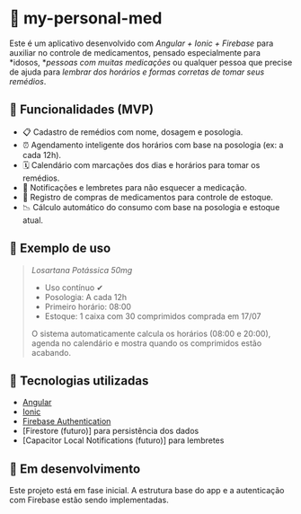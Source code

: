 # 💊 my-personal-med

Este é um aplicativo desenvolvido com *Angular + Ionic + Firebase* para auxiliar no controle de medicamentos, pensado especialmente para *idosos, **pessoas com muitas medicações* ou qualquer pessoa que precise de ajuda para *lembrar dos horários e formas corretas de tomar seus remédios*.

## 📱 Funcionalidades (MVP)

- 📋 Cadastro de remédios com nome, dosagem e posologia.
- ⏰ Agendamento inteligente dos horários com base na posologia (ex: a cada 12h).
- 🗓 Calendário com marcações dos dias e horários para tomar os remédios.
- 🔔 Notificações e lembretes para não esquecer a medicação.
- 🧾 Registro de compras de medicamentos para controle de estoque.
- 📉 Cálculo automático do consumo com base na posologia e estoque atual.

## 🧠 Exemplo de uso

> *Losartana Potássica 50mg*
>
> - Uso contínuo ✔
> - Posologia: A cada 12h
> - Primeiro horário: 08:00
> - Estoque: 1 caixa com 30 comprimidos comprada em 17/07
>
> O sistema automaticamente calcula os horários (08:00 e 20:00), agenda no calendário e mostra quando os comprimidos estão acabando.

## 🔧 Tecnologias utilizadas

- [Angular](https://angular.io/)
- [Ionic](https://ionicframework.com/)
- [Firebase Authentication](https://firebase.google.com/products/auth)
- [Firestore (futuro)] para persistência dos dados
- [Capacitor Local Notifications (futuro)] para lembretes

## 🚧 Em desenvolvimento

Este projeto está em fase inicial. A estrutura base do app e a autenticação com Firebase estão sendo implementadas.

